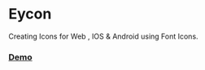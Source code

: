 # Eycon
Creating Icons for Web , IOS &amp; Android using Font Icons.

### [Demo](https://san2beerelli.github.io/Eycon/)